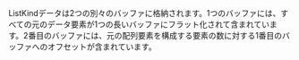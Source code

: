 ListKindデータは2つの別々のバッファに格納されます。1つのバッファには、すべての元のデータ要素が1つの長いバッファにフラット化されて含まれています。2番目のバッファには、元の配列要素を構成する要素の数に対する1番目のバッファへのオフセットが含まれています。
